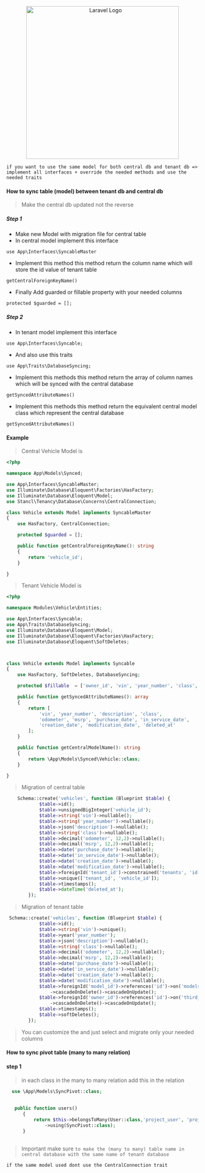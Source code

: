 <p align="center"><a href="https://laravel.com" target="_blank"><img src="https://raw.githubusercontent.com/laravel/art/master/logo-lockup/5%20SVG/2%20CMYK/1%20Full%20Color/laravel-logolockup-cmyk-red.svg" width="400" alt="Laravel Logo"></a></p>


```
if you want to use the same model for both central db and tenant db => implement all interfaces + override the needed methods and use the needed traits
```
#### How to sync table (model) between tenant db and central db 

> Make the central db updated not the reverse

##### Step 1
- Make new Model with migration file for central table
- In central model implement this interface

`
use App\Interfaces\SyncableMaster
`

- Implement this method this method return the column name 
which will store the id value of tenant table

`
 getCentralForeignKeyName()
`
- Finally Add guarded or fillable property with your needed columns

`
  protected $guarded = [];
`
##### Step 2

- In tenant model implement this interface

`
use App\Interfaces\Syncable;
`

- And also use this traits

`
use App\Traits\DatabaseSyncing;
`
- Implement this methods
this method return the array of column names which will be synced with the central database

`
getSyncedAttributeNames()
`

- Implement this methods
this method return the equivalent central model class which represent the central database


`
getSyncedAttributeNames()
`

#### Example

> Central Vehicle Model is

```php
<?php

namespace App\Models\Synced;

use App\Interfaces\SyncableMaster;
use Illuminate\Database\Eloquent\Factories\HasFactory;
use Illuminate\Database\Eloquent\Model;
use Stancl\Tenancy\Database\Concerns\CentralConnection;

class Vehicle extends Model implements SyncableMaster
{
    use HasFactory, CentralConnection;

    protected $guarded = [];

    public function getCentralForeignKeyName(): string
    {
        return 'vehicle_id';
    }

}
```

> Tenant Vehicle Model is

```php
<?php

namespace Modules\Vehicle\Entities;

use App\Interfaces\Syncable;
use App\Traits\DatabaseSyncing;
use Illuminate\Database\Eloquent\Model;
use Illuminate\Database\Eloquent\Factories\HasFactory;
use Illuminate\Database\Eloquent\SoftDeletes;



class Vehicle extends Model implements Syncable
{
    use HasFactory, SoftDeletes, DatabaseSyncing;

    protected $fillable  = ['owner_id', 'vin', 'year_number', 'class', 'description', 'msrp', 'model_id', 'odometer', 'purchase_date', 'in_service_date', 'creation_date', 'modification_date'];

    public function getSyncedAttributeNames(): array
    {
        return [
            'vin', 'year_number', 'description', 'class',
            'odometer', 'msrp', 'purchase_date', 'in_service_date',
            'creation_date', 'modification_date', 'deleted_at'
        ];
    }

    public function getCentralModelName(): string
    {
        return \App\Models\Synced\Vehicle::class;
    }

}

```
> Migration of central table
```php
    Schema::create('vehicles', function (Blueprint $table) {
            $table->id();
            $table->unsignedBigInteger('vehicle_id');
            $table->string('vin')->nullable();
            $table->string('year_number')->nullable();
            $table->json('description')->nullable();
            $table->string('class')->nullable();
            $table->decimal('odometer', 12,2)->nullable();
            $table->decimal('msrp', 12,2)->nullable();
            $table->date('purchase_date')->nullable();
            $table->date('in_service_date')->nullable();
            $table->date('creation_date')->nullable();
            $table->date('modification_date')->nullable();
            $table->foreignId('tenant_id')->constrained('tenants', 'id')->onUpdate('cascade')->onDelete('cascade');
            $table->unique(['tenant_id', 'vehicle_id']);
            $table->timestamps();
            $table->dateTime('deleted_at');
        });
```

> Migration of tenant table

```php
 Schema::create('vehicles', function (Blueprint $table) {
            $table->id();
            $table->string('vin')->unique();
            $table->year('year_number');
            $table->json('description')->nullable();
            $table->string('class')->nullable();
            $table->decimal('odometer', 12,2)->nullable();
            $table->decimal('msrp', 12,2)->nullable();
            $table->date('purchase_date')->nullable();
            $table->date('in_service_date')->nullable();
            $table->date('creation_date')->nullable();
            $table->date('modification_date')->nullable();
            $table->foreignId('model_id')->references('id')->on('models')
                ->cascadeOnDelete()->cascadeOnUpdate();
            $table->foreignId('owner_id')->references('id')->on('third_parties')
                ->cascadeOnDelete()->cascadeOnUpdate();
            $table->timestamps();
            $table->softDeletes();
        });
```

> You can customize the and just select and migrate only your needed columns

#### How to sync pivot table (many to many relation) 

#### step 1

> in each class in the many to many relation add this in the relation

```php
  use \App\Models\SyncPivot::class;
  
  
   public function users()
      {
          return $this->belongsToMany(User::class,'project_user', 'project_id', 'user_id')
              ->using(SyncPivot::class);
      }
      
```
> Important make sure  ```to make the (many to many) table name in central database with the same name of tenant database```
```
if the same model used dont use the CentralConnection trait
```
